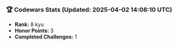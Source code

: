 ### 🏆 Codewars Stats (Updated: 2025-04-02 14:08:10 UTC)

- **Rank:** 8 kyu
- **Honor Points:** 3
- **Completed Challenges:** 1
